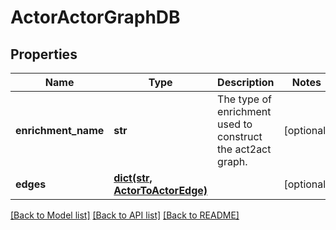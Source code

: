 # ActorActorGraphDB

## Properties
Name | Type | Description | Notes
------------ | ------------- | ------------- | -------------
**enrichment_name** | **str** | The type of enrichment used to construct the act2act graph. | [optional] 
**edges** | [**dict(str, ActorToActorEdge)**](ActorToActorEdge.md) |  | [optional] 

[[Back to Model list]](../README.md#documentation-for-models) [[Back to API list]](../README.md#documentation-for-api-endpoints) [[Back to README]](../README.md)

